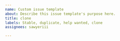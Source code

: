 ```yaml
---
name: Custom issue template
about: Describe this issue template's purpose here.
title: clone
labels: Stable, duplicate, help wanted, clone
assignees: sawyeriii

---
```



